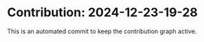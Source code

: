 # Contribution: 2024-12-23-19-28
This is an automated commit to keep the contribution graph active.
